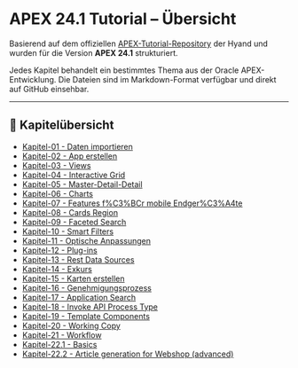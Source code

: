 # APEX 24.1 Tutorial – Übersicht

Basierend auf dem offiziellen [APEX-Tutorial-Repository](https://github.com/mt-ag/apex-tutorial/tree/main) der Hyand und wurden für die Version **APEX 24.1** strukturiert.

Jedes Kapitel behandelt ein bestimmtes Thema aus der Oracle APEX-Entwicklung. Die Dateien sind im Markdown-Format verfügbar und direkt auf GitHub einsehbar.

---

## 📘 Kapitelübersicht

- [Kapitel-01 - Daten importieren](https://github.com/mt-ag/apex-tutorial/blob/24.1/docs/Kapitel-01/Kapitel-01%20-%20Daten%20importieren.md)
- [Kapitel-02 - App erstellen](https://github.com/mt-ag/apex-tutorial/blob/24.1/docs/Kapitel-02/Kapitel-02%20-%20App%20erstellen.md)
- [Kapitel-03 - Views](https://github.com/mt-ag/apex-tutorial/blob/24.1/docs/Kapitel-03/Kapitel-03%20-%20Views.md)
- [Kapitel-04 - Interactive Grid](https://github.com/mt-ag/apex-tutorial/blob/24.1/docs/Kapitel-04/Kapitel-04%20-%20Interactive%20Grid.md)
- [Kapitel-05 - Master-Detail-Detail](https://github.com/mt-ag/apex-tutorial/blob/24.1/docs/Kapitel-05/Kapitel-05%20-%20Master-Detail-Detail.md)
- [Kapitel-06 - Charts](https://github.com/mt-ag/apex-tutorial/blob/24.1/docs/Kapitel-06/Kapitel-06%20-%20Charts.md)
- [Kapitel-07 - Features f%C3%BCr mobile Endger%C3%A4te](https://github.com/mt-ag/apex-tutorial/blob/24.1/docs/Kapitel-07/Kapitel-07%20-%20Features%20f%C3%BCr%20mobile%20Endger%C3%A4te.md)
- [Kapitel-08 - Cards Region](https://github.com/mt-ag/apex-tutorial/blob/24.1/docs/Kapitel-08/Kapitel-08%20-%20Cards%20Region.md)
- [Kapitel-09 - Faceted Search](https://github.com/mt-ag/apex-tutorial/blob/24.1/docs/Kapitel-09/Kapitel-09%20-%20Faceted%20Search.md)
- [Kapitel-10 - Smart Filters](https://github.com/mt-ag/apex-tutorial/blob/24.1/docs/Kapitel-10/Kapitel-10%20-%20Smart%20Filters.md)
- [Kapitel-11 - Optische Anpassungen](https://github.com/mt-ag/apex-tutorial/blob/24.1/docs/Kapitel-11/Kapitel-11%20-%20Optische%20Anpassungen.md)
- [Kapitel-12 - Plug-ins](https://github.com/mt-ag/apex-tutorial/blob/24.1/docs/Kapitel-12/Kapitel-12%20-%20Plug-ins.md)
- [Kapitel-13 - Rest Data Sources](https://github.com/mt-ag/apex-tutorial/blob/24.1/docs/Kapitel-13/Kapitel-13%20-%20Rest%20Data%20Sources.md)
- [Kapitel-14 - Exkurs](https://github.com/mt-ag/apex-tutorial/blob/24.1/docs/Kapitel-14/Kapitel-14%20-%20Exkurs.md)
- [Kapitel-15 - Karten erstellen](https://github.com/mt-ag/apex-tutorial/blob/24.1/docs/Kapitel-15/Kapitel-15%20-%20Karten%20erstellen.md)
- [Kapitel-16 - Genehmigungsprozess ](https://github.com/mt-ag/apex-tutorial/blob/24.1/docs/Kapitel-16/Kapitel-16%20-%20Genehmigungsprozess%20.md)
- [Kapitel-17 - Application Search](https://github.com/mt-ag/apex-tutorial/blob/24.1/docs/Kapitel-17/Kapitel-17%20-%20Application%20Search.md)
- [Kapitel-18 - Invoke API Process Type](https://github.com/mt-ag/apex-tutorial/blob/24.1/docs/Kapitel-18/Kapitel-18%20-%20Invoke%20API%20Process%20Type.md)
- [Kapitel-19 - Template Components](https://github.com/mt-ag/apex-tutorial/blob/24.1/docs/Kapitel-19/Kapitel-19%20-%20Template%20Components.md)
- [Kapitel-20 - Working Copy](https://github.com/mt-ag/apex-tutorial/blob/24.1/docs/Kapitel-20/Kapitel-20%20-%20Working%20Copy.md)
- [Kapitel-21 - Workflow](https://github.com/mt-ag/apex-tutorial/blob/24.1/docs/Kapitel-21/Kapitel-21%20-%20Workflow.md)
- [Kapitel-22.1 - Basics](https://github.com/mt-ag/apex-tutorial/blob/24.1/docs/Kapitel-22/Kapitel-22.1%20-%20Basics.md)
- [Kapitel-22.2 - Article generation for Webshop (advanced)](https://github.com/mt-ag/apex-tutorial/blob/24.1/docs/Kapitel-22/Kapitel-22.2%20-%20Article%20generation%20for%20Webshop%20(advanced).md)
